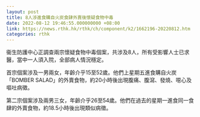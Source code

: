 ```yaml
---
layout: post
title: 8人涉進食購自火炭食肆外賣後懷疑食物中毒
date: 2022-08-12 19:46:55.000000000 +08:00
link: https://news.rthk.hk/rthk/ch/component/k2/1662196-20220812.htm
categories: rthk
---
```


衞生防護中心正調查兩宗懷疑食物中毒個案，共涉及8人，所有受影響人士已求醫，當中一人須入院，全部病人情況穩定。

首宗個案涉及一男兩女，年齡介乎15至52歲。他們上星期五進食購自火炭「BOMBER SALAD」的外賣食物，約20小時後出現腹痛、腹瀉、發燒、噁心及嘔吐病徵。

第二宗個案涉及兩男三女，年齡介乎26至54歲。他們在過去的星期一進食同一食肆的外賣食物，約18.5小時後出現類似病徵。
